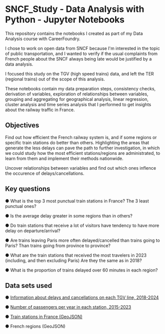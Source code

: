 # SNCF_Study - Data Analysis with Python - Jupyter Notebooks
This repository contains the notebooks I created as part of my Data Analysis course with CareerFoundry.

I chose to work on open data from SNCF because I'm interested in the topic of public transportation, and I wanted to verify if the usual complaints from French people about the SNCF always being late would be justified by a data analysis.

I focused this study on the TGV (high speed trains) data, and left the TER (regional trains) out of the scope of this analysis.

These notebooks contain my data preparation steps, consistency checks, derivation of variables, exploration of relationships between variables, grouping and aggregating for geographical analysis, linear regression, cluster analysis and time series analysis that I performed to get insights about the railway traffic in France.

## Objectives
Find out how efficient the French railway system is, and if some regions or specific train stations do better than others. Highlighting the areas that generate the less delays can pave the path to further investigation, in which we could study how the most efficient stations/regions are administrated, to learn from them and implement their methods nationwide.

Uncover relationships between variables and find out which ones inflence the occurence of delays/cancellations.

## Key questions

● What is the top 3 most punctual train stations in France? The 3 least punctual ones?

● Is the average delay greater in some regions than in others?

● Do train stations that receive a lot of visitors have tendency to have more delay on departure/arrival?

● Are trains leaving Paris more often delayed/cancelled than trains going to Paris? Than trains going from province to province?

● What are the train stations that received the most travelers in 2023 (including, and then excluding Paris) Are they the same as in 2018? 

● What is the proportion of trains delayed over 60 minutes in each region? 

## Data sets used
● [Information about delays and cancellations on each TGV line, 2018-2024](https://ressources.data.sncf.com/explore/dataset/regularite-mensuelle-tgv-aqst/information/?sort=date)

● [Number of passengers per year in each station, 2015-2023](https://ressources.data.sncf.com/explore/dataset/frequentation-gares/information/?disjunctive.nom_gare&disjunctive.code_postal)

● [Train stations in France (GeoJSON)](https://ressources.data.sncf.com/explore/dataset/gares-de-voyageurs/information/?disjunctive.segment_drg)

● French regions (GeoJSON)
